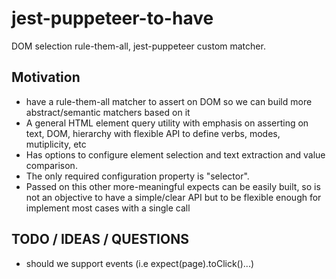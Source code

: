 # jest-puppeteer-to-have

DOM selection rule-them-all, jest-puppeteer custom matcher. 

## Motivation

* have a rule-them-all matcher to assert on DOM so we can build more abstract/semantic matchers based on it
* A general HTML element query utility with emphasis on asserting on text, DOM, hierarchy with flexible API to define verbs, modes, mutiplicity, etc
* Has options to configure element selection and text extraction and value comparison. 
* The only required configuration property is "selector".
* Passed on this other more-meaningful expects can be easily built, so is not an objective to have a simple/clear API but to be flexible enough for implement most cases with a single call

## TODO / IDEAS / QUESTIONS

 * should we support events (i.e expect(page).toClick()...)